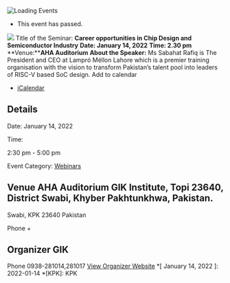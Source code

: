 ![Loading Events](https://giki.edu.pk/event/seminar-career-opportunities-in-chip-design-and-semiconductor-industry/)
  * This event has passed.


![](https://giki.edu.pk/wp-content/uploads/2022/01/Firday-Seminar-at-AHA-Auditorium.jpeg)
Title of the Seminar: **Career opportunities in Chip Design and Semiconductor Industry**
**Date: January 14, 2022**
**Time: 2.30 pm**
**Venue:****AHA Auditorium**
**About the Speaker:**
Ms Sabahat Rafiq is The President and CEO at Lampró Méllon Lahore which is a premier training organisation with the vision to transform Pakistan’s talent pool into leaders of RISC-V based SoC design.
Add to calendar 
  * [ iCalendar ](webcal://giki.edu.pk/event/seminar-career-opportunities-in-chip-design-and-semiconductor-industry/?ical=1)


##  Details  

Date: 
     January 14, 2022  

Time: 
    
2:30 pm - 5:00 pm  

Event Category:
    [Webinars](https://giki.edu.pk/events/category/webinars/)
##  Venue       AHA Auditorium       GIK Institute, Topi 23640, District Swabi, Khyber Pakhtunkhwa, Pakistan.   
Swabi, KPK 23640 Pakistan 

Phone 
     + 
## Organizer      GIK  

Phone 
     0938-281014,281017       [View Organizer Website](https://www.giki.edu.pk)
  *[ January 14, 2022 ]: 2022-01-14
  *[KPK]: KPK
